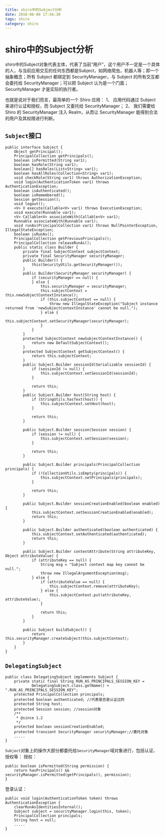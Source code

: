 ```yaml
---
title: shiro中的Subject分析
date: 2018-06-06 17:56:30
tags: shiro
category: shiro
---
```


# shiro中的Subject分析
shiro中的Subject对象代表主体，代表了当前“用户”，这个用户不一定是一个具体的人，与当前应用交互的任何东西都是Subject，如网络爬虫，机器人等；即一个抽象概念；所有 Subject 都绑定到 SecurityManager，与 Subject 的所有交互都会委托给 SecurityManager；可以把 Subject 认为是一个门面；SecurityManager 才是实际的执行者。

也就是说对于我们而言，最简单的一个 Shiro 应用：
1、 应用代码通过 Subject 来进行认证和授权，而 Subject 又委托给 SecurityManager；
2、 我们需要给 Shiro 的 SecurityManager 注入 Realm，从而让 SecurityManager 能得到合法的用户及其权限进行判断。


## `Subject`接口

    public interface Subject {
        Object getPrincipal();
        PrincipalCollection getPrincipals();
        boolean isPermitted(String var1);
        boolean hasRole(String var1);
        boolean[] hasRoles(List<String> var1);
        boolean hasAllRoles(Collection<String> var1);
        void checkRole(String var1) throws AuthorizationException;
        void login(AuthenticationToken var1) throws AuthenticationException;
        boolean isAuthenticated();
        boolean isRemembered();
        Session getSession();
        void logout();
        <V> V execute(Callable<V> var1) throws ExecutionException;
        void execute(Runnable var1);
        <V> Callable<V> associateWith(Callable<V> var1);
        Runnable associateWith(Runnable var1);
        void runAs(PrincipalCollection var1) throws NullPointerException, IllegalStateException;
        boolean isRunAs();
        PrincipalCollection getPreviousPrincipals();
        PrincipalCollection releaseRunAs();
        public static class Builder {
            private final SubjectContext subjectContext;
            private final SecurityManager securityManager;
            public Builder() {
                this(SecurityUtils.getSecurityManager());
            }
            public Builder(SecurityManager securityManager) {
                if (securityManager == null) {
                } else {
                    this.securityManager = securityManager;
                    this.subjectContext = this.newSubjectContextInstance();
                    if (this.subjectContext == null) {
                        throw new IllegalStateException("Subject instance returned from 'newSubjectContextInstance' cannot be null.");
                    } else {
                        this.subjectContext.setSecurityManager(securityManager);
                    }
                }
            }
            protected SubjectContext newSubjectContextInstance() {
                return new DefaultSubjectContext();
            }
            protected SubjectContext getSubjectContext() {
                return this.subjectContext;
            }
            public Subject.Builder sessionId(Serializable sessionId) {
                if (sessionId != null) {
                    this.subjectContext.setSessionId(sessionId);
                }

                return this;
            }
            public Subject.Builder host(String host) {
                if (StringUtils.hasText(host)) {
                    this.subjectContext.setHost(host);
                }

                return this;
            }

            public Subject.Builder session(Session session) {
                if (session != null) {
                    this.subjectContext.setSession(session);
                }

                return this;
            }

            public Subject.Builder principals(PrincipalCollection principals) {
                if (!CollectionUtils.isEmpty(principals)) {
                    this.subjectContext.setPrincipals(principals);
                }

                return this;
            }

            public Subject.Builder sessionCreationEnabled(boolean enabled) {
                this.subjectContext.setSessionCreationEnabled(enabled);
                return this;
            }

            public Subject.Builder authenticated(boolean authenticated) {
                this.subjectContext.setAuthenticated(authenticated);
                return this;
            }

            public Subject.Builder contextAttribute(String attributeKey, Object attributeValue) {
                if (attributeKey == null) {
                    String msg = "Subject context map key cannot be null.";
                    throw new IllegalArgumentException(msg);
                } else {
                    if (attributeValue == null) {
                        this.subjectContext.remove(attributeKey);
                    } else {
                        this.subjectContext.put(attributeKey, attributeValue);
                    }

                    return this;
                }
            }

            public Subject buildSubject() {
                return this.securityManager.createSubject(this.subjectContext);
            }
        }
    }


## `DelegatingSubject`

    public class DelegatingSubject implements Subject {
        private static final String RUN_AS_PRINCIPALS_SESSION_KEY =
                DelegatingSubject.class.getName() + ".RUN_AS_PRINCIPALS_SESSION_KEY";
        protected PrincipalCollection principals;
        protected boolean authenticated; //代表是否是认证过的
        protected String host;
        protected Session session; //session对象
        /**
         * @since 1.2
         */
        protected boolean sessionCreationEnabled;
        protected transient SecurityManager securityManager;//委托对象
        .....
    }
`Subject`对象上的操作大部分都委托给`SecurityManager`域对象进行，包括认证、授权等：
授权：

    public boolean isPermitted(String permission) {
        return hasPrincipals() && securityManager.isPermitted(getPrincipals(), permission);
    }

登录认证：

    public void login(AuthenticationToken token) throws AuthenticationException {
        clearRunAsIdentitiesInternal();
        Subject subject = securityManager.login(this, token);
        PrincipalCollection principals;
        String host = null;
        .....
    }
